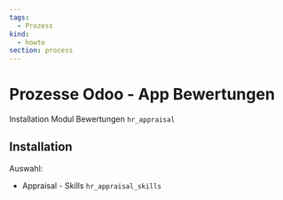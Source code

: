 ```yaml
---
tags:
  - Prozess
kind:
  - howto
section: process
---
```

# Prozesse Odoo - App Bewertungen
Installation Modul Bewertungen `hr_appraisal`

## Installation

Auswahl:
* Appraisal - Skills `hr_appraisal_skills`